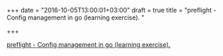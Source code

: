 +++
date = "2016-10-05T13:00:01+03:00"
draft = true
title = "preflight - Config management in go (learning exercise). "

+++

<p><a href="https://t.co/9QPI7AbuFl">preflight - Config management in go (learning exercise). </a></p>
